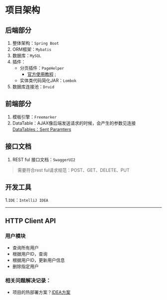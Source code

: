 # 项目架构

## 后端部分
1. 整体架构：`Spring Boot`
2. ORM框架：`Mybatis`
3. 数据库：`MySQL`
4. 插件：
    * 分页插件：`PageHelper` 
        - [官方使用教程](https://github.com/pagehelper/pagehelper-spring-boot) ;
    * 实体类代码简化JAR：`Lombok`
5. 数据库连接池：`Druid`

## 前端部分
1. 模板引擎：`Freemarker`
2. DataTable：AJAX像后端发送请求的时候，会产生的参数见连接[DataTables：Sent Paramters](https://datatables.net/manual/server-side)

## 接口文档
1. REST ful 接口文档：`SwaggerUI2`
> 需要符合rest ful请求规范：POST、GET、DELETE、PUT

## 开发工具
1.`IDE`：`IntelliJ IDEA`

<hr>

## HTTP Client API
### 用户模块
- 查询所有用户
- 根据用户ID，查询
- 根据用户ID，更新用户信息
- 删除指定用户


### 相关问题解决记录：
- 项目的热部署方案？[IDEA方案](https://blog.csdn.net/qq_16148137/article/details/99694566)